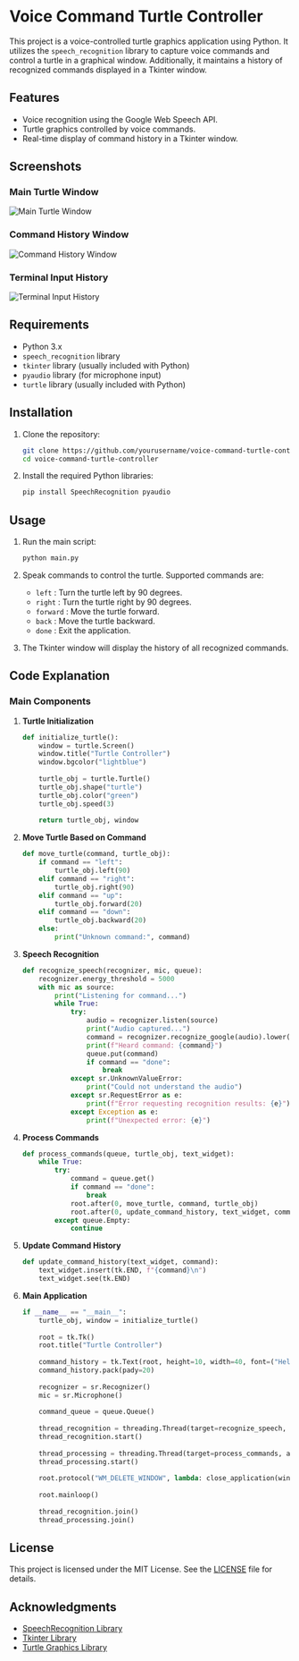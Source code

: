 

# Voice Command Turtle Controller

This project is a voice-controlled turtle graphics application using Python. It utilizes the `speech_recognition` library to capture voice commands and control a turtle in a graphical window. Additionally, it maintains a history of recognized commands displayed in a Tkinter window.

## Features

- Voice recognition using the Google Web Speech API.
- Turtle graphics controlled by voice commands.
- Real-time display of command history in a Tkinter window.

## Screenshots

### Main Turtle Window

![Main Turtle Window](bird_eye_turtle.png)

### Command History Window

![Command History Window](input_history.png)

### Terminal Input History

![Terminal Input History](print_history.png)


## Requirements

- Python 3.x
- `speech_recognition` library
- `tkinter` library (usually included with Python)
- `pyaudio` library (for microphone input)
- `turtle` library (usually included with Python)

## Installation

1. Clone the repository:

   ```bash
   git clone https://github.com/yourusername/voice-command-turtle-controller.git
   cd voice-command-turtle-controller
   ```

2. Install the required Python libraries:

   ```bash
   pip install SpeechRecognition pyaudio
   ```

## Usage

1. Run the main script:

   ```bash
   python main.py
   ```

2. Speak commands to control the turtle. Supported commands are:
   - `left` : Turn the turtle left by 90 degrees.
   - `right` : Turn the turtle right by 90 degrees.
   - `forward` : Move the turtle forward.
   - `back` : Move the turtle backward.
   - `done` : Exit the application.

3. The Tkinter window will display the history of all recognized commands.

## Code Explanation

### Main Components

1. **Turtle Initialization**

   ```python
   def initialize_turtle():
       window = turtle.Screen()
       window.title("Turtle Controller")
       window.bgcolor("lightblue")
       
       turtle_obj = turtle.Turtle()
       turtle_obj.shape("turtle")
       turtle_obj.color("green")
       turtle_obj.speed(3)
       
       return turtle_obj, window
   ```

2. **Move Turtle Based on Command**

   ```python
   def move_turtle(command, turtle_obj):
       if command == "left":
           turtle_obj.left(90)
       elif command == "right":
           turtle_obj.right(90)
       elif command == "up":
           turtle_obj.forward(20)
       elif command == "down":
           turtle_obj.backward(20)
       else:
           print("Unknown command:", command)
   ```

3. **Speech Recognition**

   ```python
   def recognize_speech(recognizer, mic, queue):
       recognizer.energy_threshold = 5000
       with mic as source:
           print("Listening for command...")
           while True:
               try:
                   audio = recognizer.listen(source)
                   print("Audio captured...")
                   command = recognizer.recognize_google(audio).lower()
                   print(f"Heard command: {command}")
                   queue.put(command)
                   if command == "done":
                       break
               except sr.UnknownValueError:
                   print("Could not understand the audio")
               except sr.RequestError as e:
                   print(f"Error requesting recognition results: {e}")
               except Exception as e:
                   print(f"Unexpected error: {e}")
   ```

4. **Process Commands**

   ```python
   def process_commands(queue, turtle_obj, text_widget):
       while True:
           try:
               command = queue.get()
               if command == "done":
                   break
               root.after(0, move_turtle, command, turtle_obj)
               root.after(0, update_command_history, text_widget, command)
           except queue.Empty:
               continue
   ```

5. **Update Command History**

   ```python
   def update_command_history(text_widget, command):
       text_widget.insert(tk.END, f"{command}\n")
       text_widget.see(tk.END)
   ```

6. **Main Application**

   ```python
   if __name__ == "__main__":
       turtle_obj, window = initialize_turtle()
       
       root = tk.Tk()
       root.title("Turtle Controller")
       
       command_history = tk.Text(root, height=10, width=40, font=("Helvetica", 16))
       command_history.pack(pady=20)
       
       recognizer = sr.Recognizer()
       mic = sr.Microphone()
       
       command_queue = queue.Queue()
       
       thread_recognition = threading.Thread(target=recognize_speech, args=(recognizer, mic, command_queue))
       thread_recognition.start()
       
       thread_processing = threading.Thread(target=process_commands, args=(command_queue, turtle_obj, command_history))
       thread_processing.start()
       
       root.protocol("WM_DELETE_WINDOW", lambda: close_application(window))
       
       root.mainloop()
       
       thread_recognition.join()
       thread_processing.join()
   ```


## License

This project is licensed under the MIT License. See the [LICENSE](LICENSE) file for details.

## Acknowledgments

- [SpeechRecognition Library](https://pypi.org/project/SpeechRecognition/)
- [Tkinter Library](https://docs.python.org/3/library/tkinter.html)
- [Turtle Graphics Library](https://docs.python.org/3/library/turtle.html)
